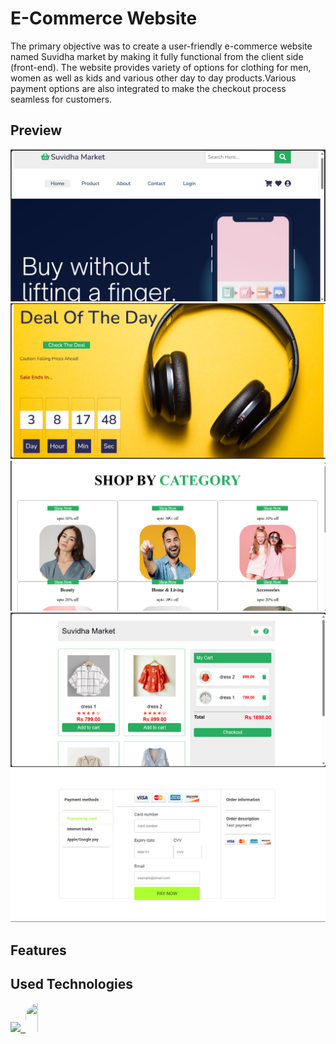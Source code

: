 <div style="display: flex; align-items: center;">
 
</div>
<h1>E-Commerce Website</h1>

 The primary objective was to create a user-friendly e-commerce website named Suvidha market by making it fully functional from the client side (front-end).
 The website provides variety of options for clothing for men, women as well as kids and various other day to day products.Various payment options are also integrated to 
 make the checkout process seamless for customers.
## Preview

![Preview Image](https://github.com/Suhanibhat2003/Simple-Ecommerce-Website/blob/main/Screenshot%20(73).png)<br>
![Preview Image](https://github.com/Suhanibhat2003/Simple-Ecommerce-Website/blob/main/Screenshot%20(74).png)<br>
![Preview Image](https://github.com/Suhanibhat2003/Simple-Ecommerce-Website/blob/main/Screenshot%20(77).png)<br>
![Preview Image](https://github.com/Suhanibhat2003/Simple-Ecommerce-Website/blob/main/Screenshot%20(75).png)<br>
![Preview Image](https://github.com/Suhanibhat2003/Simple-Ecommerce-Website/blob/main/Screenshot%20(76).png)



## Features



<!--h1 without bottom border-->
## Used Technologies
<!--tech stack icons-->
<p>
  <a href="https://skillicons.dev">
    <img src="https://skillicons.dev/icons?i=css,html,js,vscode&perline=14" />
    <img/>
    <img src="https://upload.wikimedia.org/wikipedia/commons/0/04/ChatGPT_logo.svg" width="47" height="47" 
      style="height:47px;width:auto;border-radius:8rem;overflow: hidden"/>
      
    
  </a>
</p>


